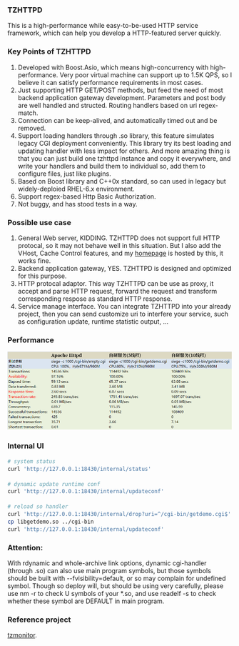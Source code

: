 ### TZHTTPD
This is a high-performance while easy-to-be-used HTTP service framework, which can help you develop a HTTP-featured server quickly.   

### Key Points of TZHTTPD
1. Developed with Boost.Asio, which means high-concurrency with high-performance. Very poor virtual machine can support up to 1.5K QPS, so I believe it can satisfy performance requirements in most cases.    
2. Just supporting HTTP GET/POST methods, but feed the need of most backend application gateway development. Parameters and post body are well handled and structed. Routing handlers based on uri regex-match.    
3. Connection can be keep-alived, and automatically timed out and be removed.   
4. Support loading handlers through .so library, this feature simulates legacy CGI deployment conveniently. This library try its best loading and updating handler with less impact for others. And more amazing thing is that you can just build one tzhttpd instance and copy it everywhere, and write your handlers and build them to individual so, add them to configure files, just like plugins.   
5. Based on Boost library and C++0x standard, so can used in legacy but widely-deploied RHEL-6.x environment.   
6. Support regex-based Http Basic Authorization.   
7. Not buggy, and has stood tests in a way.

### Possible use case
1. General Web server, KIDDING. TZHTTPD does not support full HTTP protocal, so it may not behave well in this situation. But I also add the VHost, Cache Control features, and my [homepage](http://taozj.net) is hosted by this, it works fine.   
2. Backend application gateway, YES. TZHTTPD is designed and optimized for this purpose.   
3. HTTP protocal adaptor. This way TZHTTPD can be use as proxy, it accept and parse HTTP request, forward the request and transform corresponding respose as standard HTTP response.   
4. Service manage interface. You can integrate TZHTTPD into your already project, then you can send customize uri to interfere your service, such as configuration update, runtime statistic output, ...   

### Performance
![siege](siege.png?raw=true "siege")

### Internal UI
```bash
# system status
curl 'http://127.0.0.1:18430/internal/status'

# dynamic update runtime conf
curl 'http://127.0.0.1:18430/internal/updateconf'

# reload so handler
curl 'http://127.0.0.1:18430/internal/drop?uri=^/cgi-bin/getdemo.cgi$'
cp libgetdemo.so ../cgi-bin 
curl 'http://127.0.0.1:18430/internal/updateconf'
```

### Attention:
With rdynamic and whole-archive link options, dynamic cgi-handler (through .so) can also use main program symbols, but those symbols should be built with --fvisibility=default, or so may complain for undefined symbol. Though so deploy will, but should be using very carefully, please use nm -r to check U symbols of your \*.so, and use readelf -s to check whether these symbol are DEFAULT in main program.   

### Reference project
[tzmonitor](https://github.com/taozhijiang/tzmonitor).   

